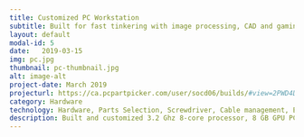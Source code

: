 ```yaml
---
title: Customized PC Workstation
subtitle: Built for fast tinkering with image processing, CAD and gaming
layout: default
modal-id: 5
date:   2019-03-15
img: pc.jpg
thumbnail: pc-thumbnail.jpg
alt: image-alt
project-date: March 2019
projecturl: https://ca.pcpartpicker.com/user/socd06/builds/#view=2PWD4D
category: Hardware
technology: Hardware, Parts Selection, Screwdriver, Cable management, Electrical Troubleshooting
description: Built and customized 3.2 Ghz 8-core processor, 8 GB GPU PC, 16 GB DDR4 RAM and 512 GB nVME HDD PC. Optimizing all CPU cores to 4.0Ghz (VCore = 1.28 V) and GPU speed to 1610 Ghz. See link for full part list and details.
---
```

